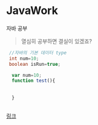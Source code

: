 # JavaWork
자바 공부
> 열심히 공부하면 결실이 있겠죠?
```java
 //자바의 기본 데이터 type
 int num=10;
 boolean isRun=true;

```

```javascript
  var num=10;
  function test(){
  
  
  }
  
```

[링크](http://14.63.164.99)
